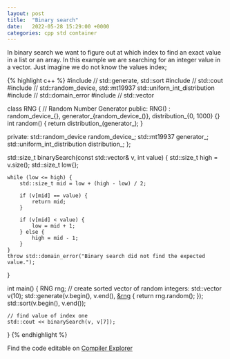 ```yaml
---
layout: post
title:  "Binary search"
date:   2022-05-28 15:29:00 +0000
categories: cpp std container
---
```


In binary search we want to figure out at which index to find an exact value in a list or an array.
In this example we are searching for an integer value in a vector. Just imagine we do not know the values index;

{% highlight c++ %}
#include <algorithm> // std::generate, std::sort
#include <iostream> // std::cout
#include <random> // std::random_device, std::mt19937 std::uniforn_int_distribution
#include <stdexcept> // std::domain_error
#include <vector> // std::vector

class RNG {  // Random Number Generator
   public:
    RNG()
        : random_device_{},
          generator_{random_device_()},
          distribution_{0, 1000} {}
    int random() { return distribution_(generator_); }

   private:
    std::random_device random_device_;
    std::mt19937 generator_;
    std::uniform_int_distribution<int> distribution_;
};

std::size_t binarySearch(const std::vector<int>& v, int value) {
    std::size_t high = v.size();
    std::size_t low{};

    while (low <= high) {
        std::size_t mid = low + (high - low) / 2;

        if (v[mid] == value) {
            return mid;
        }

        if (v[mid] < value) {
            low = mid + 1;
        } else {
            high = mid - 1;
        }
    }
    throw std::domain_error("Binary search did not find the expected value.");
}

int main() {
    RNG rng;
    // create sorted vector of random integers:
    std::vector<int> v(10);
    std::generate(v.begin(), v.end(), [&rng]() { return rng.random(); });
    std::sort(v.begin(), v.end());

    // find value of index one
    std::cout << binarySearch(v, v[7]);
}
{% endhighlight %}

Find the code editable on [Compiler Explorer](https://godbolt.org/z/rzs4xxcq1)
